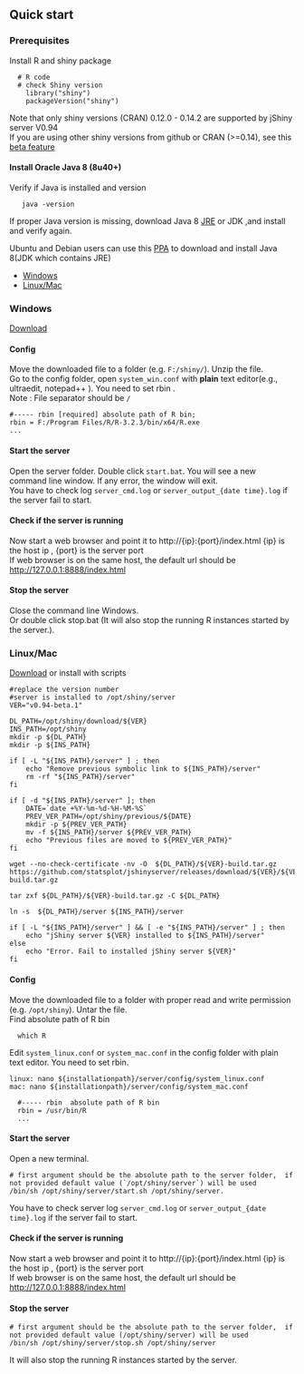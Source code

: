 ## Quick start

### Prerequisites
Install R and shiny package
```
  # R code 
  # check Shiny version 
    library("shiny")
    packageVersion("shiny")
```
Note that only shiny versions (CRAN) 0.12.0 - 0.14.2 are supported by jShiny server V0.94  
If you are using other shiny versions from github or CRAN (>=0.14), see this [beta feature]

#### Install Oracle Java 8 (8u40+) 
 Verify if Java is installed and version 
```
   java -version
```   
If proper Java version is missing, download Java 8 [JRE](https://www.java.com/en/download/manual.jsp) or JDK  ,and install and verify again.

Ubuntu and Debian users can use this [PPA](http://www.webupd8.org/2014/03/how-to-install-oracle-java-8-in-debian.html) to download and install Java 8(JDK which contains JRE)

 * [Windows](#windows)
 * [Linux/Mac](#linuxmac)

### Windows
[Download]

#### Config
Move the downloaded file to a folder (e.g. `F:/shiny/`). Unzip the file.  
Go to the config folder, open `system_win.conf` with **plain** text editor(e.g., ultraedit, notepad++ ). You need to set rbin .  
Note : File separator should be `/`  
```
#----- rbin [required] absolute path of R bin; 
rbin = F:/Program Files/R/R-3.2.3/bin/x64/R.exe
...
```  
#### Start the server
Open the server folder. Double click `start.bat`. You will see a new command line window. If any error, the window will exit.  
You have to check log `server_cmd.log` or `server_output_{date time}.log` if the server fail to start.  

#### Check if the server is running  
Now start a web browser and point it to http://{ip}:{port}/index.html {ip} is the host ip , {port} is the server port  
If web browser is on the same host, the default url should be http://127.0.0.1:8888/index.html  

#### Stop the server
Close the command line Windows.  
Or double click stop.bat (It will also stop the running R instances started by the server.).

### Linux/Mac
[Download]  or install with scripts 
```
#replace the version number 
#server is installed to /opt/shiny/server
VER="v0.94-beta.1"

DL_PATH=/opt/shiny/download/${VER}
INS_PATH=/opt/shiny
mkdir -p ${DL_PATH}
mkdir -p ${INS_PATH}

if [ -L "${INS_PATH}/server" ] ; then
    echo "Remove previous symbolic link to ${INS_PATH}/server"
	rm -rf "${INS_PATH}/server"
fi

if [ -d "${INS_PATH}/server" ]; then
	DATE=`date +%Y-%m-%d-%H-%M-%S`
	PREV_VER_PATH=/opt/shiny/previous/${DATE}
	mkdir -p ${PREV_VER_PATH}
	mv -f ${INS_PATH}/server ${PREV_VER_PATH}
	echo "Previous files are moved to ${PREV_VER_PATH}"
fi

wget --no-check-certificate -nv -O  ${DL_PATH}/${VER}-build.tar.gz https://github.com/statsplot/jshinyserver/releases/download/${VER}/${VER}-build.tar.gz

tar zxf ${DL_PATH}/${VER}-build.tar.gz -C ${DL_PATH}

ln -s  ${DL_PATH}/server ${INS_PATH}/server 

if [ -L "${INS_PATH}/server" ] && [ -e "${INS_PATH}/server" ] ; then
    echo "jShiny server ${VER} installed to ${INS_PATH}/server"
else
    echo "Error. Fail to installed jShiny server ${VER}"
fi

```


#### Config
Move the downloaded file to a folder with proper read and write permission (e.g. `/opt/shiny`). Untar the file.  
Find absolute path of R bin
```
  which R
```

Edit `system_linux.conf` or `system_mac.conf`  in the config folder with plain text editor. You need to set rbin.
```
linux: nano ${installationpath}/server/config/system_linux.conf
mac: nano ${installationpath}/server/config/system_mac.conf 
  
  #----- rbin  absolute path of R bin
  rbin = /usr/bin/R
  ...
```
#### Start the server

Open a new terminal. 
```
# first argument should be the absolute path to the server folder,  if not provided default value (`/opt/shiny/server`) will be used
/bin/sh /opt/shiny/server/start.sh /opt/shiny/server. 
```
You have to check server log `server_cmd.log` or `server_output_{date time}.log` if the server fail to start.

#### Check if the server is running
Now start a web browser and point it to http://{ip}:{port}/index.html {ip} is the host ip , {port} is the server port  
If web browser is on the same host, the default url should be http://127.0.0.1:8888/index.html

#### Stop the server
```
# first argument should be the absolute path to the server folder,  if not provided default value (/opt/shiny/server) will be used
/bin/sh /opt/shiny/server/stop.sh /opt/shiny/server
```
It will also stop the running R instances started by the server.




[beta feature]: betafeatures.md#unsupported-shiny-versions
[Download]: ../../../releases
